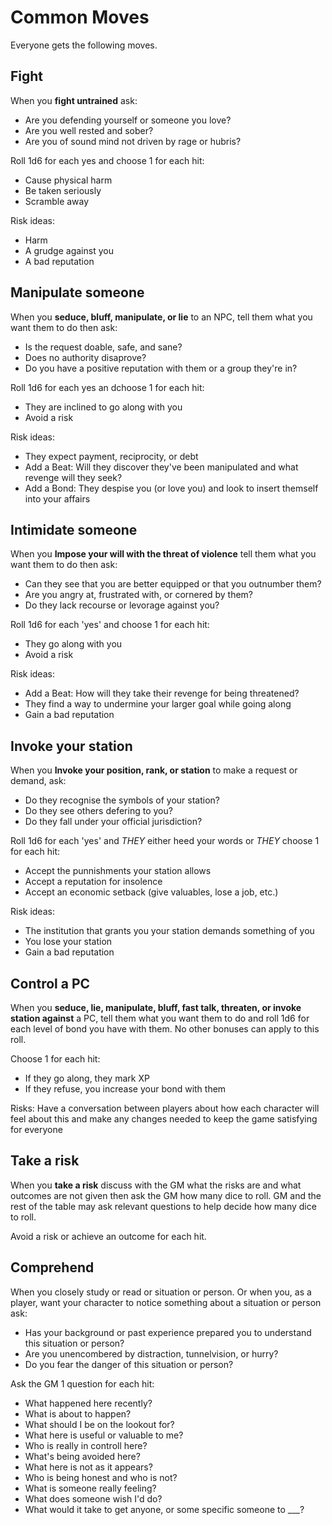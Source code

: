 # Common Moves

Everyone gets the following moves.

## Fight

When you **fight untrained** ask:

* Are you defending yourself or someone you love?
* Are you well rested and sober?
* Are you of sound mind not driven by rage or hubris?

Roll 1d6 for each yes and choose 1 for each hit:

* Cause physical harm
* Be taken seriously
* Scramble away

Risk ideas:
- Harm
- A grudge against you
- A bad reputation

## Manipulate someone

When you **seduce, bluff, manipulate, or lie** to an NPC, tell them
what you want them to do then ask:

- Is the request doable, safe, and sane?
- Does no authority disaprove?
- Do you have a positive reputation with them or a group they're in?

Roll 1d6 for each yes an dchoose 1 for each hit:

- They are inclined to go along with you
- Avoid a risk

Risk ideas:
- They expect payment, reciprocity, or debt
- Add a Beat: Will they discover they've been manipulated and what
  revenge will they seek?
- Add a Bond: They despise you (or love you) and look to insert
  themself into your affairs

## Intimidate someone

When you **Impose your will with the threat of violence** tell them
what you want them to do then ask:

- Can they see that you are better equipped or that you outnumber them?
- Are you angry at, frustrated with, or cornered by them?
- Do they lack recourse or levorage against you?

Roll 1d6 for each 'yes' and choose 1 for each hit:

- They go along with you
- Avoid a risk

Risk ideas:
- Add a Beat: How will they take their revenge for being threatened?
- They find a way to undermine your larger goal while going along
- Gain a bad reputation

## Invoke your station

When you **Invoke your position, rank, or station** to make a request
or demand, ask:

- Do they recognise the symbols of your station?
- Do they see others defering to you?
- Do they fall under your official jurisdiction?

Roll 1d6 for each 'yes' and *THEY* either heed your words or *THEY*
choose 1 for each hit:

- Accept the punnishments your station allows
- Accept a reputation for insolence
- Accept an economic setback (give valuables, lose a job, etc.)

Risk ideas:
- The institution that grants you your station demands something of you
- You lose your station
- Gain a bad reputation

## Control a PC

When you **seduce, lie, manipulate, bluff, fast talk, threaten, or
invoke station against** a PC, tell them what you want them to do and
roll 1d6 for each level of bond you have with them. No other bonuses
can apply to this roll.

Choose 1 for each hit:

- If they go along, they mark XP
- If they refuse, you increase your bond with them

Risks: Have a conversation between players about how each character will
feel about this and make any changes needed to keep the game satisfying
for everyone

## Take a risk

When you **take a risk** discuss with the GM what the risks are and what outcomes are not given then ask
the GM how many dice to roll. GM and the rest of the table may ask relevant questions to help decide how many dice to roll.

Avoid a risk or achieve an outcome for each hit.

## Comprehend

When you closely study or read or situation or person. Or when you, as
a player, want your character to notice something about a situation or person
ask:

- Has your background or past experience prepared you to understand this
  situation or person?
- Are you unencombered by distraction, tunnelvision, or hurry?
- Do you fear the danger of this situation or person?

Ask the GM 1 question for each hit:

- What happened here recently?
- What is about to happen?
- What should I be on the lookout for?
- What here is useful or valuable to me?
- Who is really in controll here?
- What's being avoided here?
- What here is not as it appears?
- Who is being honest and who is not?
- What is someone really feeling?
- What does someone wish I'd do?
- What would it take to get anyone, or some specific someone to ___?

